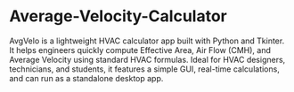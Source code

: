 # Average-Velocity-Calculator
AvgVelo is a lightweight HVAC calculator app built with Python and Tkinter. It helps engineers quickly compute Effective Area, Air Flow (CMH), and Average Velocity using standard HVAC formulas. Ideal for HVAC designers, technicians, and students, it features a simple GUI, real-time calculations, and can run as a standalone desktop app.
